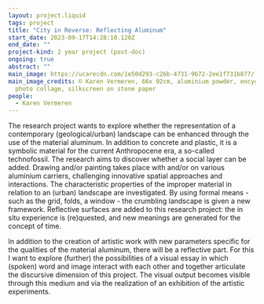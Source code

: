 ```yaml
---
layout: project.liquid
tags: project
title: "City in Reverse: Reflecting Aluminum"
start_date: 2023-09-17T14:28:10.120Z
end_date: ""
project-kind: 2 year project (post-doc)
ongoing: true
abstract: ""
main_image: https://ucarecdn.com/1e50d293-c26b-4731-9672-2ee1f731b877/
main_image_credits: © Karen Vermeren, 66x 92cm, aluminium powder, encyclopaedia
  photo collage, silkscreen on stone paper
people:
  - Karen Vermeren
---
```

The research project wants to explore whether the representation of a contemporary (geological/urban) landscape can be enhanced through the use of the material aluminum. In addition to concrete and plastic, it is a symbolic material for the current Anthropocene era, a so-called technofossil. The research aims to discover whether a social layer can be added.
Drawing and/or painting takes place with and/or on various aluminium carriers, challenging innovative spatial approaches and interactions. The characteristic properties of the improper material in relation to an (urban) landscape are investigated. By using formal means - such as the grid, folds, a window - the crumbling landscape is given a new framework. Reflective surfaces are added to this research project: the in situ experience is (re)quested, and new meanings are generated for the concept of time.


In addition to the creation of artistic work with new parameters specific for the qualities of the material aluminum, there will be a reflective part. For this I want to explore (further) the possibilities of a visual essay in which (spoken) word and image interact with each other and together articulate the discursive dimension of this project. The visual output becomes visible through this medium and via the realization of an exhibition of the artistic experiments.